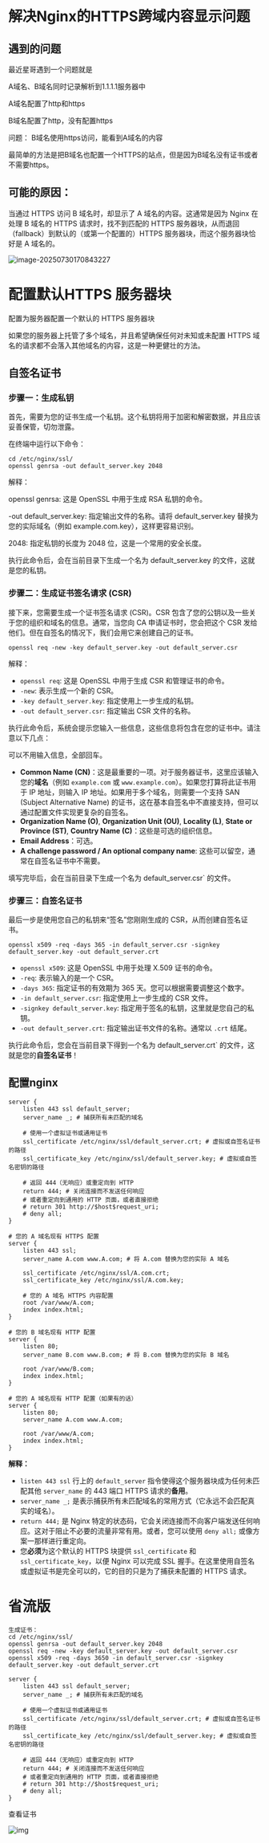 # 解决Nginx的HTTPS跨域内容显示问题



## 遇到的问题

最近星哥遇到一个问题就是

A域名、B域名同时记录解析到1.1.1.1服务器中

A域名配置了http和https

B域名配置了http，没有配置https

问题： B域名使用https访问，能看到A域名的内容

最简单的方法是把B域名也配置一个HTTPS的站点，但是因为B域名没有证书或者不需要https。

## 可能的原因：

当通过 HTTPS 访问 B 域名时，却显示了 A 域名的内容。这通常是因为 Nginx 在处理 B 域名的 HTTPS 请求时，找不到匹配的 HTTPS 服务器块，从而退回（fallback）到默认的（或第一个配置的）HTTPS 服务器块，而这个服务器块恰好是 A 域名的。

![image-20250730170843227](https://imgoss.xgss.net/picgo-tx2025/image-20250730170843227.png?tx)

# 配置默认HTTPS 服务器块

配置为服务器配置一个默认的 HTTPS 服务器块

如果您的服务器上托管了多个域名，并且希望确保任何对未知或未配置 HTTPS 域名的请求都不会落入其他域名的内容，这是一种更健壮的方法。

## 自签名证书

### 步骤一：生成私钥

首先，需要为您的证书生成一个私钥。这个私钥将用于加密和解密数据，并且应该妥善保管，切勿泄露。

在终端中运行以下命令：

```
cd /etc/nginx/ssl/
openssl genrsa -out default_server.key 2048
```

解释：

openssl genrsa: 这是 OpenSSL 中用于生成 RSA 私钥的命令。

-out default_server.key: 指定输出文件的名称。请将 default_server.key 替换为您的实际域名（例如 example.com.key），这样更容易识别。

2048: 指定私钥的长度为 2048 位，这是一个常用的安全长度。

执行此命令后，会在当前目录下生成一个名为 default_server.key 的文件，这就是您的私钥。

### 步骤二：生成证书签名请求 (CSR)

接下来，您需要生成一个证书签名请求 (CSR)。CSR 包含了您的公钥以及一些关于您的组织和域名的信息。通常，当您向 CA 申请证书时，您会把这个 CSR 发给他们。但在自签名的情况下，我们会用它来创建自己的证书。

```
openssl req -new -key default_server.key -out default_server.csr
```

解释：

- `openssl req`: 这是 OpenSSL 中用于生成 CSR 和管理证书的命令。
- `-new`: 表示生成一个新的 CSR。
- `-key default_server.key`: 指定使用上一步生成的私钥。
- `-out default_server.csr`: 指定输出 CSR 文件的名称。

执行此命令后，系统会提示您输入一些信息，这些信息将包含在您的证书中。请注意以下几点：

可以不用输入信息，全部回车。

- **Common Name (CN)**：这是最重要的一项。对于服务器证书，这里应该输入您的**域名**（例如 `example.com` 或 `www.example.com`）。如果您打算将此证书用于 IP 地址，则输入 IP 地址。如果用于多个域名，则需要一个支持 SAN (Subject Alternative Name) 的证书，这在基本自签名中不直接支持，但可以通过配置文件实现更复杂的自签名。
- **Organization Name (O)**, **Organization Unit (OU)**, **Locality (L)**, **State or Province (ST)**, **Country Name (C)**：这些是可选的组织信息。
- **Email Address**：可选。
- **A challenge password / An optional company name**: 这些可以留空，通常在自签名证书中不需要。

填写完毕后，会在当前目录下生成一个名为 default_server.csr` 的文件。

### 步骤三：自签名证书

最后一步是使用您自己的私钥来“签名”您刚刚生成的 CSR，从而创建自签名证书。

```
openssl x509 -req -days 365 -in default_server.csr -signkey default_server.key -out default_server.crt
```

- `openssl x509`: 这是 OpenSSL 中用于处理 X.509 证书的命令。
- `-req`: 表示输入的是一个 CSR。
- `-days 365`: 指定证书的有效期为 365 天。您可以根据需要调整这个数字。
- `-in default_server.csr`: 指定使用上一步生成的 CSR 文件。
- `-signkey default_server.key`: 指定用于签名的私钥，这里就是您自己的私钥。
- `-out default_server.crt`: 指定输出证书文件的名称。通常以 `.crt` 结尾。

执行此命令后，您会在当前目录下得到一个名为 default_server.crt` 的文件，这就是您的**自签名证书**！



## 配置nginx

```
server {
    listen 443 ssl default_server;
    server_name _; # 捕获所有未匹配的域名

    # 使用一个虚拟证书或通用证书
    ssl_certificate /etc/nginx/ssl/default_server.crt; # 虚拟或自签名证书的路径
    ssl_certificate_key /etc/nginx/ssl/default_server.key; # 虚拟或自签名密钥的路径

    # 返回 444（无响应）或重定向到 HTTP
    return 444; # 关闭连接而不发送任何响应
    # 或者重定向到通用的 HTTP 页面，或者直接拒绝
    # return 301 http://$host$request_uri;
    # deny all;
}

# 您的 A 域名现有 HTTPS 配置
server {
    listen 443 ssl;
    server_name A.com www.A.com; # 将 A.com 替换为您的实际 A 域名

    ssl_certificate /etc/nginx/ssl/A.com.crt;
    ssl_certificate_key /etc/nginx/ssl/A.com.key;

    # 您的 A 域名 HTTPS 内容配置
    root /var/www/A.com;
    index index.html;
}

# 您的 B 域名现有 HTTP 配置
server {
    listen 80;
    server_name B.com www.B.com; # 将 B.com 替换为您的实际 B 域名

    root /var/www/B.com;
    index index.html;
}

# 您的 A 域名现有 HTTP 配置（如果有的话）
server {
    listen 80;
    server_name A.com www.A.com;

    root /var/www/A.com;
    index index.html;
}
```

**解释：**

- `listen 443 ssl` 行上的 `default_server` 指令使得这个服务器块成为任何未匹配其他 `server_name` 的 443 端口 HTTPS 请求的**备用**。
- `server_name _;` 是表示捕获所有未匹配域名的常用方式（它永远不会匹配真实的域名）。
- `return 444;` 是 Nginx 特定的状态码，它会关闭连接而不向客户端发送任何响应。这对于阻止不必要的流量非常有用。或者，您可以使用 `deny all;` 或像方案一那样进行重定向。
- 您**必须**为这个默认的 HTTPS 块提供 `ssl_certificate` 和 `ssl_certificate_key`，以便 Nginx 可以完成 SSL 握手。在这里使用自签名或虚拟证书是完全可以的，它的目的只是为了捕获未配置的 HTTPS 请求。



# 省流版

```
生成证书：
cd /etc/nginx/ssl/
openssl genrsa -out default_server.key 2048
openssl req -new -key default_server.key -out default_server.csr
openssl x509 -req -days 3650 -in default_server.csr -signkey default_server.key -out default_server.crt

server {
    listen 443 ssl default_server;
    server_name _; # 捕获所有未匹配的域名

    # 使用一个虚拟证书或通用证书
    ssl_certificate /etc/nginx/ssl/default_server.crt; # 虚拟或自签名证书的路径
    ssl_certificate_key /etc/nginx/ssl/default_server.key; # 虚拟或自签名密钥的路径

    # 返回 444（无响应）或重定向到 HTTP
    return 444; # 关闭连接而不发送任何响应
    # 或者重定向到通用的 HTTP 页面，或者直接拒绝
    # return 301 http://$host$request_uri;
    # deny all;
}
```

查看证书

![img](https://imgoss.xgss.net/picgo-tx2025/QQ_1753862473287.png?tx)











